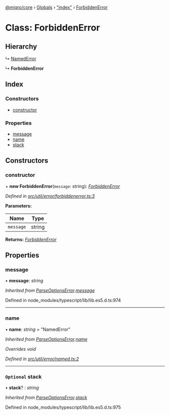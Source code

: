 [@miqro/core](../README.md) › [Globals](../globals.md) › ["index"](../modules/_index_.md) › [ForbiddenError](_index_.forbiddenerror.md)

# Class: ForbiddenError

## Hierarchy

  ↳ [NamedError](_util_error_named_.namederror.md)

  ↳ **ForbiddenError**

## Index

### Constructors

* [constructor](_index_.forbiddenerror.md#constructor)

### Properties

* [message](_index_.forbiddenerror.md#message)
* [name](_index_.forbiddenerror.md#name)
* [stack](_index_.forbiddenerror.md#optional-stack)

## Constructors

###  constructor

\+ **new ForbiddenError**(`message`: string): *[ForbiddenError](_index_.forbiddenerror.md)*

*Defined in [src/util/error/forbiddenerror.ts:3](https://github.com/claukers/miqro-core/blob/6562042/src/util/error/forbiddenerror.ts#L3)*

**Parameters:**

Name | Type |
------ | ------ |
`message` | string |

**Returns:** *[ForbiddenError](_index_.forbiddenerror.md)*

## Properties

###  message

• **message**: *string*

*Inherited from [ParseOptionsError](_index_.parseoptionserror.md).[message](_index_.parseoptionserror.md#message)*

Defined in node_modules/typescript/lib/lib.es5.d.ts:974

___

###  name

• **name**: *string* = "NamedError"

*Inherited from [ParseOptionsError](_index_.parseoptionserror.md).[name](_index_.parseoptionserror.md#name)*

*Overrides void*

*Defined in [src/util/error/named.ts:2](https://github.com/claukers/miqro-core/blob/6562042/src/util/error/named.ts#L2)*

___

### `Optional` stack

• **stack**? : *string*

*Inherited from [ParseOptionsError](_index_.parseoptionserror.md).[stack](_index_.parseoptionserror.md#optional-stack)*

Defined in node_modules/typescript/lib/lib.es5.d.ts:975
